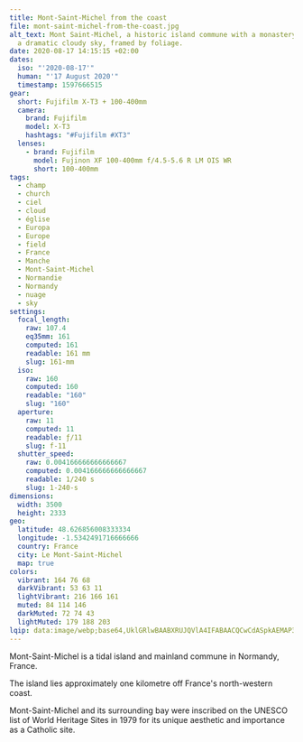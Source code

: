 ```yaml
---
title: Mont-Saint-Michel from the coast
file: mont-saint-michel-from-the-coast.jpg
alt_text: Mont Saint-Michel, a historic island commune with a monastery, against
  a dramatic cloudy sky, framed by foliage.
date: 2020-08-17 14:15:15 +02:00
dates:
  iso: "'2020-08-17'"
  human: "'17 August 2020'"
  timestamp: 1597666515
gear:
  short: Fujifilm X-T3 + 100-400mm
  camera:
    brand: Fujifilm
    model: X-T3
    hashtags: "#Fujifilm #XT3"
  lenses:
    - brand: Fujifilm
      model: Fujinon XF 100-400mm f/4.5-5.6 R LM OIS WR
      short: 100-400mm
tags:
  - champ
  - church
  - ciel
  - cloud
  - église
  - Europa
  - Europe
  - field
  - France
  - Manche
  - Mont-Saint-Michel
  - Normandie
  - Normandy
  - nuage
  - sky
settings:
  focal_length:
    raw: 107.4
    eq35mm: 161
    computed: 161
    readable: 161 mm
    slug: 161-mm
  iso:
    raw: 160
    computed: 160
    readable: "160"
    slug: "160"
  aperture:
    raw: 11
    computed: 11
    readable: ƒ/11
    slug: f-11
  shutter_speed:
    raw: 0.004166666666666667
    computed: 0.004166666666666667
    readable: 1/240 s
    slug: 1-240-s
dimensions:
  width: 3500
  height: 2333
geo:
  latitude: 48.626856008333334
  longitude: -1.5342491716666666
  country: France
  city: Le Mont-Saint-Michel
  map: true
colors:
  vibrant: 164 76 68
  darkVibrant: 53 63 11
  lightVibrant: 216 166 161
  muted: 84 114 146
  darkMuted: 72 74 43
  lightMuted: 179 188 203
lqip: data:image/webp;base64,UklGRlwBAABXRUJQVlA4IFABAACQCwCdASpkAEMAP3GoxVm0tyelMHY60uAuCWMAyvNPyKtNbEvyPWisW87AQOOBSGIailC5fFPNfNSq3HLFVbNGwGWYrA+dtMPmBh5+ZeyxxxJH+7XHoOnYkyo9n6DLxB0Y5TEvwAD9zoZm9YoH6HSiZI6P0ZwZ95dqKC/Svo7EADfX+CdN6RBYDvjK2JN6jk5ZWRWyvaGX0PP9e35+oDxjU2YbQrH0FY5yUIbUgWY0RVsA4y0Bfx1QHxx6r9de689usBJ5G57UxbQ/AWukRf/zBcOOHXsmR+jZd7NtMzJILk7paePAmSsYF5uJ5kkFXxe9SrwZAS2Sn9+dDvZZAsckIGkPAgtTDGnotOVQMBA7ZpPJFF9exp0OQ81ScdykykJaw7hrXtMUQA40CVk2/a4lA/AjMnjqKBzTR11YkOuyS0nhmq49YiqDBFUcDB0MAAA=
---
```


Mont-Saint-Michel is a tidal island and mainland commune in Normandy, France.

The island lies approximately one kilometre off France's north-western coast.

Mont-Saint-Michel and its surrounding bay were inscribed on the UNESCO list of World Heritage Sites in 1979 for its unique aesthetic and importance as a Catholic site.
